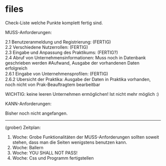 # files
Check-Liste welche Punkte komplett fertig sind.

MUSS-Anforderungen:

2.1 Benutzeranmeldung und Registrierung: (FERTIG) </br>
2.2 Verschiedene Nutzerrollen: (FERTIG) </br>
2.3 Eingabe und Anpassung des Praktikums: (FERTIG?)</br>
2.4 Abruf von Unternehmensinformationen: Muss noch in Datenbank geschrieben werden #Aufwand, Ausgabe der vorhandenen Daten erfolgreich </br>
2.6.1 Eingabe von Unternehmensproﬁlen: (FERTIG) </br>
2.6.2 Ubersicht der Praktika: Ausgabe der Daten in Praktika vorhanden, noch nicht von Prak-Beauftragtem bearbeitbar </br>

WICHTIG: keine leeren Unternehmen ermöglichen! Ist nicht mehr möglich :)

KANN-Anforderungen:  </br>

Bisher noch nicht angefangen. </br>

---------------------------------------------------------------------------------------------------------------------------------------------

(grober) Zeitplan: </br>

1. Woche: Grobe Funktionalitäten der MUSS-Anforderungen sollten soweit stehen, dass man die Seiten wenigstens benutzen kann. </br>
2. Woche: Ballern </br>
3. Woche: YOU SHALL NOT PASS! </br>
4. Woche: Css und Programm fertigstellen </br>
